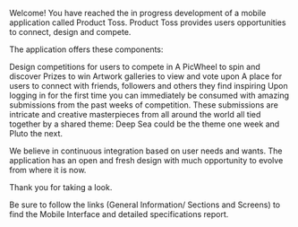 Welcome! You have reached the in progress development of a mobile application called Product Toss. Product Toss provides users opportunities to connect, design and compete.

The application offers these components:

Design competitions for users to compete in
A PicWheel to spin and discover
Prizes to win
Artwork galleries to view and vote upon
A place for users to connect with friends, followers and others they find inspiring
Upon logging in for the first time you can immediately be consumed with amazing submissions from the past weeks of competition. These submissions are intricate and creative masterpieces from all around the world all tied together by a shared theme: Deep Sea could be the theme one week and Pluto the next.

We believe in continuous integration based on user needs and wants. The application has an open and fresh design with much opportunity to evolve from where it is now.

Thank you for taking a look.

Be sure to follow the links (General Information/ Sections and Screens) to find the Mobile Interface and detailed specifications report.